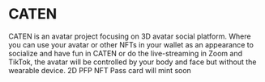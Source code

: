 # CATEN
CATEN is an avatar project focusing on 3D avatar social platform. Where you can use your avatar or other NFTs in your wallet as an appearance to socialize and have fun in CATEN or do the live-streaming in Zoom and TikTok, the avatar will be controlled by your body and face but without the wearable device.  2D PFP NFT Pass card will mint soon
